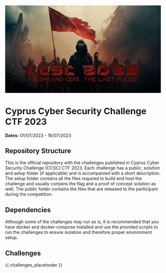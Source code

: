 ![CCSC CTF 2023](_assets/banner.png)

# Cyprus Cyber Security Challenge CTF 2023

**Dates:** 01/07/2023 - 16/07/2023

## Repository Structure
This is the official repository with the challenges published in Cyprus Cyber Security Challenge (CCSC) CTF 2023. Each challenge has a public, solution and setup folder (if applicable) and is accompanied with a short description. The setup folder contains all the files required to build and host the challenge and usually contains the flag and a proof of concept solution as well. The public folder contains the files that are released to the participant during the competition.

## Dependencies
Although some of the challenges may run as is, it is recommended that you have docker and docker-compose installed and use the provided scripts to run the challenges to ensure isolation and therefore proper environment setup.

## Challenges

{{ challenges_placehoder }}
